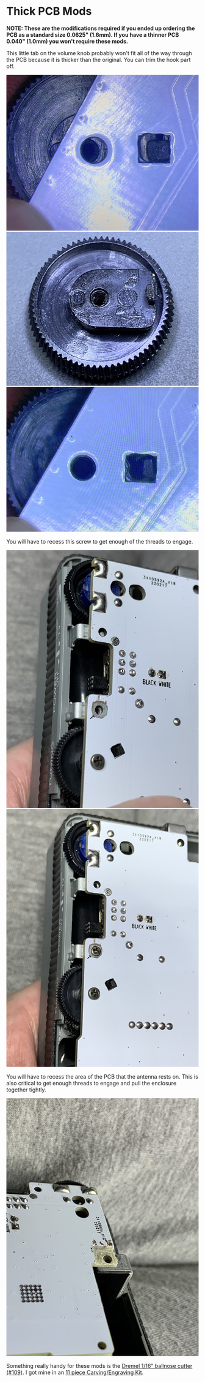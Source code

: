 # Thick PCB Mods

**NOTE: These are the modifications required if you ended up ordering the PCB as a standard size 0.0625" (1.6mm).  If you have a thinner PCB 0.040" (1.0mm) you won't require these mods.**

This little tab on the volume knob probably won't fit all of the way through the PCB because it is thicker than the original.  You can trim the hook part off.

![](../../pictures/knob1.jpg)
![](../../pictures/knob2.jpg)
![](../../pictures/knob3.jpg)

You will have to recess this screw to get enough of the threads to engage.

![](../../pictures/screw-recessed1.jpg)
![](../../pictures/screw-recessed2.jpg)

You will have to recess the area of the PCB that the antenna rests on.  This is also critical to get enough threads to engage and pull the enclosure together tightly.

![](../../pictures/antenna-recessed.jpg)

Something really handy for these mods is the [Dremel 1/16" ballnose cutter (#109)](https://www.amazon.com/Dremel-109-Engraving-Cutter-16-inch/dp/B0006N72X4).  I got mine in an [11 piece Carving/Engraving Kit](https://www.amazon.com/Dremel-729-01-Engraving-Accessories-11-Piece/dp/B09FP387V2).
